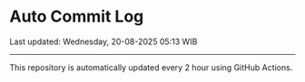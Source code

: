 # Auto Commit Log

Last updated: Wednesday, 20-08-2025 05:13 WIB

---

This repository is automatically updated every 2 hour using GitHub Actions.
